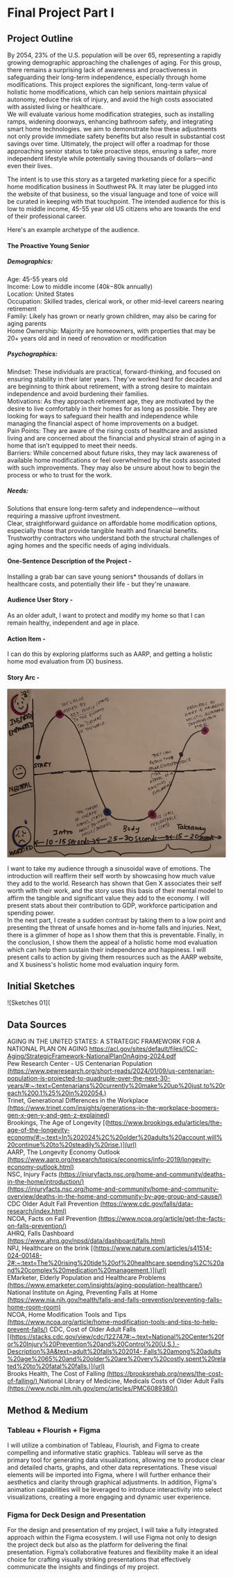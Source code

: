 # Final Project Part I

## Project Outline
By 2054, 23% of the U.S. population will be over 65, representing a rapidly growing demographic approaching the challenges of aging. For this group, there remains a surprising lack of awareness and proactiveness in safeguarding their long-term independence, especially through home modifications. This project explores the significant, long-term value of holistic home modifications, which can help seniors maintain physical autonomy, reduce the risk of injury, and avoid the high costs associated with assisted living or healthcare.         
We will evaluate various home modification strategies, such as installing ramps, widening doorways, enhancing bathroom safety, and integrating smart home technologies. we aim to demonstrate how these adjustments not only provide immediate safety benefits but also result in substantial cost savings over time. Ultimately, the project will offer a roadmap for those approaching senior status to take proactive steps, ensuring a safer, more independent lifestyle while potentially saving thousands of dollars—and even their lives.

The intent is to use this story as a targeted marketing piece for a specific home modification business in Southwest PA. It may later be plugged into the website of that business, so the visual language and tone of voice will be curated in keeping with that touchpoint. The intended audience for this is low to middle income, 45-55 year old US citizens who are towards the end of their professional career. 

Here's an example archetype of the audience.
#### The Proactive Young Senior
##### Demographics:      
Age: 45-55 years old       
Income: Low to middle income ($40k-$80k annually)       
Location: United States          
Occupation: Skilled trades, clerical work, or other mid-level careers nearing retirement      
Family: Likely has grown or nearly grown children, may also be caring for aging parents        
Home Ownership: Majority are homeowners, with properties that may be 20+ years old and in need of renovation or modification     

##### Psychographics:       
Mindset: These individuals are practical, forward-thinking, and focused on ensuring stability in their later years. They’ve worked hard for decades and are beginning to think about retirement, with a strong desire to maintain independence and avoid burdening their families.         
Motivations: As they approach retirement age, they are motivated by the desire to live comfortably in their homes for as long as possible. They are looking for ways to safeguard their health and independence while managing the financial aspect of home improvements on a budget.   
Pain Points: They are aware of the rising costs of healthcare and assisted living and are concerned about the financial and physical strain of aging in a home that isn’t equipped to meet their needs.      
Barriers: While concerned about future risks, they may lack awareness of available home modifications or feel overwhelmed by the costs associated with such improvements. They may also be unsure about how to begin the process or who to trust for the work.     

##### Needs:    
Solutions that ensure long-term safety and independence—without requiring a massive upfront investment.     
Clear, straightforward guidance on affordable home modification options, especially those that provide tangible health and financial benefits.     
Trustworthy contractors who understand both the structural challenges of aging homes and the specific needs of aging individuals.    

#### One-Sentence Description of the Project -    
Installing a grab bar can save young seniors* thousands of dollars in healthcare costs, and potentially their life - but they're unaware.    

#### Audience User Story -    
As an older adult, I want to protect and modify my home so that I can remain healthy, independent and age in place.    

#### Action Item -   
I can do this by exploring platforms such as AARP, and getting a holistic home mod evaluation from (X) business.    

#### Story Arc -   
![Story Arc](storyarc.jpg)

I want to take my audience through a sinusoidal wave of emotions. The introduction will reaffirm their self worth by showcasing how much value they add to the world. Research has shown that Gen X associates their self worth with their work, and the story uses this basis of their mental model to affirm the tangible and significant value they add to the economy. I will present stats about their contribution to GDP, workforce participation and spending power.   
In the next part, I create a sudden contrast by taking them to a low point and presenting the threat of unsafe homes and in-home falls and injuries. Next, there is a glimmer of hope as I show them that this is preventable. Finally, in the conclusion, I show them the appeal of a holistic home mod evaluation which can help them sustain their independence and happiness. I will present calls to action by giving them resources such as the AARP website, and X business's holistic home mod evaluation inquiry form.

## Initial Sketches   
![Sketches 01](
## Data Sources
AGING IN THE UNITED STATES: A STRATEGIC FRAMEWORK FOR A NATIONAL PLAN ON AGING [https://acl.gov/sites/default/files/ICC-Aging/StrategicFramework-NationalPlanOnAging-2024.pdf ](url)    
Pew Research Center - US Centenarian Population [(https://www.pewresearch.org/short-reads/2024/01/09/us-centenarian-population-is-projected-to-quadruple-over-the-next-30-years/#:~:text=Centenarians%20currently%20make%20up%20just,to%20reach%200.1%25%20in%202054.)    ](url)     
Trinet, Generational Differences in the Workplace [(https://www.trinet.com/insights/generations-in-the-workplace-boomers-gen-x-gen-y-and-gen-z-explained)](url)       
Brookings, The Age of Longevity [(https://www.brookings.edu/articles/the-age-of-the-longevity-economy/#:~:text=In%202024%2C%20older%20adults%20account,will%20continue%20to%20steadily%20rise.)](url)        
AARP, The Longevity Economy Outlook [(https://www.aarp.org/research/topics/economics/info-2019/longevity-economy-outlook.html)](url)      
NSC, Injury Facts [(https://injuryfacts.nsc.org/home-and-community/deaths-in-the-home/introduction/)](url)     
[(https://injuryfacts.nsc.org/home-and-community/home-and-community-overview/deaths-in-the-home-and-community-by-age-group-and-cause/) ](url)     
CDC Older Adult Fall Prevention [(https://www.cdc.gov/falls/data-research/index.html)  ](url)    
NCOA, Facts on Fall Prevention [(https://www.ncoa.org/article/get-the-facts-on-falls-prevention/)](url)       
AHRQ, Falls Dashboard [(https://www.ahrq.gov/npsd/data/dashboard/falls.html) ](url)     
NPJ, Healthcare on the brink [(https://www.nature.com/articles/s41514-024-00148-2#:~:text=The%20rising%20tide%20of%20healthcare,spending%2C%20and%20complex%20medication%20management.)](url)    
EMarketer, Elderly Population and Healthcare Problems [(https://www.emarketer.com/insights/aging-population-healthcare/)   ](url)
National Institute on Aging, Preventing Falls at Home [(https://www.nia.nih.gov/health/falls-and-falls-prevention/preventing-falls-home-room-room) ](url)  
NCOA, Home Modification Tools and Tips [(https://www.ncoa.org/article/home-modification-tools-and-tips-to-help-prevent-falls/)](url)
CDC, Cost of Older Adult Falls [(https://stacks.cdc.gov/view/cdc/122747#:~:text=National%20Center%20for%20Injury%20Prevention%20and%20Control%20(U.S.),-Description%3A&text=adult%20falls%202014-,Falls%20among%20adults%20age%2065%20and%20older%20are%20very%20costly,spent%20related%20to%20fatal%20falls.)](url)    
Brooks Health, The Cost of Falling [(https://brooksrehab.org/news/the-cost-of-falling/)  ](url) 
National Library of Medicine, Medicals Costs of Older Adult Falls [(https://www.ncbi.nlm.nih.gov/pmc/articles/PMC6089380/)](url)


## Method & Medium

### Tableau + Flourish + Figma
I will utilize a combination of Tableau, Flourish, and Figma to create compelling and informative static graphics. Tableau will serve as the primary tool for generating data visualizations, allowing me to produce clear and detailed charts, graphs, and other data representations. These visual elements will be imported into Figma, where I will further enhance their aesthetics and clarity through graphical adjustments. In addition, Figma's animation capabilities will be leveraged to introduce interactivity into select visualizations, creating a more engaging and dynamic user experience.   

### Figma for Deck Design and Presentation    
For the design and presentation of my project, I will take a fully integrated approach within the Figma ecosystem. I will use Figma not only to design the project deck but also as the platform for delivering the final presentation. Figma’s collaborative features and flexibility make it an ideal choice for crafting visually striking presentations that effectively communicate the insights and findings of my project.   
